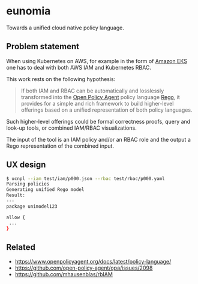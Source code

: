 # eunomia

Towards a unified cloud native policy language.

## Problem statement

When using Kubernetes on AWS, for example in the form of [Amazon EKS](https://aws.amazon.com/eks/) 
one has to deal with both AWS IAM and Kubernetes RBAC.

This work rests on the following hypothesis:

> If both IAM and RBAC can be automatically and losslessly transformed into the 
> [Open Policy Agent](https://www.openpolicyagent.org/) policy language 
> [Rego](https://www.openpolicyagent.org/docs/latest/policy-language/), 
> it provides for a simple and rich framework to build higher-level offerings 
> based on a unified representation of both policy languages.

Such higher-level offerings could be formal correctness proofs, query and look-up
tools, or combined IAM/RBAC visualizations.

The input of the tool is an IAM policy and/or an RBAC role and the output a
Rego representation of the combined input.

## UX design

```sh
$ ucnpl --iam test/iam/p000.json --rbac test/rbac/p000.yaml
Parsing policies
Generating unified Rego model
Result:
---
package unimodel123

allow {
 ...
}
```

## Related

- https://www.openpolicyagent.org/docs/latest/policy-language/
- https://github.com/open-policy-agent/opa/issues/2098
- https://github.com/mhausenblas/rbIAM